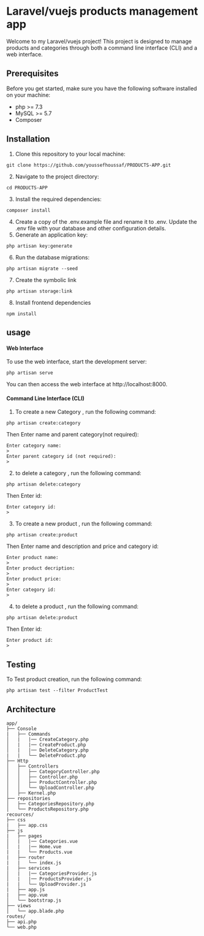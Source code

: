# Laravel/vuejs products management app

Welcome to my Laravel/vuejs project! This project is designed to manage products and categories through both a command line interface (CLI) and a web interface.

## Prerequisites

Before you get started, make sure you have the following software installed on your machine:

- php  >= 7.3
- MySQL >= 5.7
- Composer

## Installation

1. Clone this repository to your local machine:
```console
git clone https://github.com/youssefhoussaf/PRODUCTS-APP.git
```
2. Navigate to the project directory:
```console
cd PRODUCTS-APP
```
3. Install the required dependencies:
```console
composer install
```
4. Create a copy of the .env.example file and rename it to .env. Update the .env file with your database and other configuration details.
5. Generate an application key:
```console
php artisan key:generate
```
6. Run the database migrations:
```console
php artisan migrate --seed
```
7. Create the symbolic link
```console
php artisan storage:link
```
8. Install frontend dependencies
```console
npm install
```

## usage

#### Web Interface
To use the web interface, start the development server:

```console
php artisan serve
```

You can then access the web interface at http://localhost:8000.

#### Command Line Interface (CLI)

1. To create a new Category , run the following command:

```console
php artisan create:category
```

Then Enter name and parent category(not required):

```console
Enter category name:
> 
Enter parent category id (not required):
> 
```

2. to delete a category , run the following command:

```console
php artisan delete:category
```

Then Enter id:

```console
Enter category id:
> 
```

3. To create a new product , run the following command:

```console
php artisan create:product
```

Then Enter name and description and price and category id:

```console
Enter product name:
> 
Enter product decription:
> 
Enter product price:
> 
Enter category id:
> 
```

4. to delete a product , run the following command:

```console
php artisan delete:product
```

Then Enter id:

```console
Enter product id:
> 
```

## Testing

To Test product creation, run the following command:
```console
php artisan test --filter ProductTest
```

## Architecture

```
app/
├── Console
|   ├── Commands
│   |   |── CreateCategory.php
│   |   |── CreateProduct.php
│   |   |── DeleteCategory.php
|   |   └── DeleteProduct.php
├── Http
│   ├── Controllers
│   │   ├── CategoryController.php
│   │   ├── Controller.php
│   │   ├── ProductController.php
│   │   └── UploadController.php
│   ├── Kernel.php
├── repositories
│   ├── CategoriesRepository.php
│   └── ProductsRepository.php
recources/
├── css
|   ├── app.css
├── js
|   ├── pages
│   |   |── Categories.vue
│   |   |── Home.vue
|   |   └── Products.vue
|   ├── router
|   |   └── index.js
|   ├── services
│   |   |── CategoriesProvider.js
│   |   |── ProductsProvider.js
|   |   └── UploadProvider.js
|   ├── app.js
|   ├── app.vue
│   └── bootstrap.js
├── views
│   └── app.blade.php
routes/
├── api.php
└── web.php
